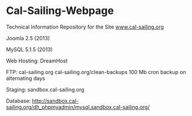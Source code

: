 Cal-Sailing-Webpage
===================

Technical Information Repository for the Site www.cal-sailing.org

Joomla 2.5 (2013)

MySQL 5.1.5 (2013)

Web Hosting: DreamHost

FTP: cal-sailing.org 
     cal-sailing.org/clean-backups 100 Mb cron backup on alternating days

Staging: sandbox.cal-sailing.org

Database: http://sandbox.cal-sailing.org/dh_phpmyadmin/mysql.sandbox.cal-sailing.org/ 

